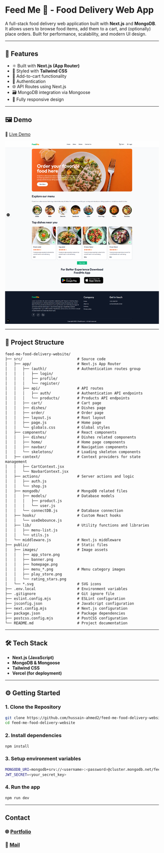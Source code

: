 # Feed Me 🍔 - Food Delivery Web App

A full-stack food delivery web application built with **Next.js** and **MongoDB**. It allows users to browse food items, add them to a cart, and (optionally) place orders. Built for performance, scalability, and modern UI design.

---

## 🚀 Features

-   ⚛️ Built with **Next.js (App Router)**
-   🎨 Styled with **Tailwind CSS**
-   🛒 Add-to-cart functionality
-   🔐 Authentication
-   🌐 API Routes using Next.js
-   🗃️ MongoDB integration via Mongoose
-   📱 Fully responsive design

---

## 🖼️ Demo

🔗 [Live Demo](https://feed-me-food-delivery-website-by-hussain.vercel.app/)

![Screenshot](./public/images/homepage.png)

---

## 📁 Project Structure

```
feed-me-food-delivery-website/
├── src/                         # Source code
│   ├── app/                     # Next.js App Router
│   │   ├── (auth)/              # Authentication routes group
│   │   │   ├── login/
│   │   │   ├── profile/
│   │   │   └── register/
│   │   ├── api/                 # API routes
│   │   │   ├── auth/            # Authentication API endpoints
│   │   │   └── products/        # Products API endpoints
│   │   ├── cart/                # Cart page
│   │   ├── dishes/              # Dishes page
│   │   ├── order/               # Order page
│   │   ├── layout.js            # Root layout
│   │   ├── page.js              # Home page
│   │   └── globals.css          # Global styles
│   ├── components/              # React components
│   │   ├── dishes/              # Dishes related components
│   │   ├── home/                # Home page components
│   │   ├── navbar/              # Navigation components
│   │   └── skeletons/           # Loading skeleton components
│   ├── context/                 # Context providers for state management
│   │   ├── CartContext.jsx
│   │   └── NavbarContext.jsx
│   ├── actions/                 # Server actions and logic
│   │   ├── auth.js
│   │   └── shop.js
│   ├── mongodb/                 # MongoDB related files
│   │   ├── models/              # Database models
│   │   │   ├── product.js
│   │   │   └── user.js
│   │   └── connectDB.js         # Database connection
│   ├── hooks/                   # Custom React hooks
│   │   └── useDebounce.js
│   ├── lib/                     # Utility functions and libraries
│   │   ├── menu-list.js
│   │   └── utils.js
│   └── middleware.js            # Next.js middleware
├── public/                      # Static files
│   ├── images/                  # Image assets
│   │   ├── app_store.png
│   │   ├── banner.png
│   │   ├── homepage.png
│   │   ├── menu_*.png           # Menu category images
│   │   ├── play_store.png
│   │   └── rating_stars.png
│   └── *.svg                    # SVG icons
├── .env.local                   # Environment variables
├── .gitignore                   # Git ignore file
├── eslint.config.mjs            # ESLint configuration
├── jsconfig.json                # JavaScript configuration
├── next.config.mjs              # Next.js configuration
├── package.json                 # Package dependencies
├── postcss.config.mjs           # PostCSS configuration
└── README.md                    # Project documentation
```

---

## 🛠️ Tech Stack

-   **Next.js (JavaScript)**
-   **MongoDB & Mongoose**
-   **Tailwind CSS**
-   **Vercel (for deployment)**

---

## ⚙️ Getting Started

### 1. Clone the Repository

```bash
git clone https://github.com/hussain-ahmed2/feed-me-food-delivery-website.git
cd feed-me-food-delivery-website
```

### 2. Install dependencies

```bash
npm install
```

### 3. Setup environment variables

```bash
MONGODB_URI=mongodb+srv://<username>:<password>@cluster.mongodb.net/feedme
JWT_SECRET=<your_secret_key>
```

### 4. Run the app

```bash
npm run dev
```

---

## Contact

### 🌐 [Portfolio](https://hussainahmed.vercel.app)

### 📧 [Mail](mailto:hussainahmed.vu@gmail.com)

